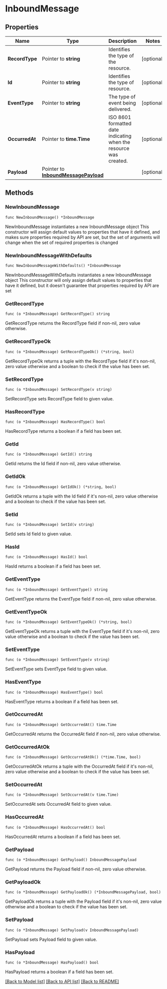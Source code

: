 # InboundMessage

## Properties

Name | Type | Description | Notes
------------ | ------------- | ------------- | -------------
**RecordType** | Pointer to **string** | Identifies the type of the resource. | [optional] 
**Id** | Pointer to **string** | Identifies the type of resource. | [optional] 
**EventType** | Pointer to **string** | The type of event being delivered. | [optional] 
**OccurredAt** | Pointer to **time.Time** | ISO 8601 formatted date indicating when the resource was created. | [optional] 
**Payload** | Pointer to [**InboundMessagePayload**](InboundMessagePayload.md) |  | [optional] 

## Methods

### NewInboundMessage

`func NewInboundMessage() *InboundMessage`

NewInboundMessage instantiates a new InboundMessage object
This constructor will assign default values to properties that have it defined,
and makes sure properties required by API are set, but the set of arguments
will change when the set of required properties is changed

### NewInboundMessageWithDefaults

`func NewInboundMessageWithDefaults() *InboundMessage`

NewInboundMessageWithDefaults instantiates a new InboundMessage object
This constructor will only assign default values to properties that have it defined,
but it doesn't guarantee that properties required by API are set

### GetRecordType

`func (o *InboundMessage) GetRecordType() string`

GetRecordType returns the RecordType field if non-nil, zero value otherwise.

### GetRecordTypeOk

`func (o *InboundMessage) GetRecordTypeOk() (*string, bool)`

GetRecordTypeOk returns a tuple with the RecordType field if it's non-nil, zero value otherwise
and a boolean to check if the value has been set.

### SetRecordType

`func (o *InboundMessage) SetRecordType(v string)`

SetRecordType sets RecordType field to given value.

### HasRecordType

`func (o *InboundMessage) HasRecordType() bool`

HasRecordType returns a boolean if a field has been set.

### GetId

`func (o *InboundMessage) GetId() string`

GetId returns the Id field if non-nil, zero value otherwise.

### GetIdOk

`func (o *InboundMessage) GetIdOk() (*string, bool)`

GetIdOk returns a tuple with the Id field if it's non-nil, zero value otherwise
and a boolean to check if the value has been set.

### SetId

`func (o *InboundMessage) SetId(v string)`

SetId sets Id field to given value.

### HasId

`func (o *InboundMessage) HasId() bool`

HasId returns a boolean if a field has been set.

### GetEventType

`func (o *InboundMessage) GetEventType() string`

GetEventType returns the EventType field if non-nil, zero value otherwise.

### GetEventTypeOk

`func (o *InboundMessage) GetEventTypeOk() (*string, bool)`

GetEventTypeOk returns a tuple with the EventType field if it's non-nil, zero value otherwise
and a boolean to check if the value has been set.

### SetEventType

`func (o *InboundMessage) SetEventType(v string)`

SetEventType sets EventType field to given value.

### HasEventType

`func (o *InboundMessage) HasEventType() bool`

HasEventType returns a boolean if a field has been set.

### GetOccurredAt

`func (o *InboundMessage) GetOccurredAt() time.Time`

GetOccurredAt returns the OccurredAt field if non-nil, zero value otherwise.

### GetOccurredAtOk

`func (o *InboundMessage) GetOccurredAtOk() (*time.Time, bool)`

GetOccurredAtOk returns a tuple with the OccurredAt field if it's non-nil, zero value otherwise
and a boolean to check if the value has been set.

### SetOccurredAt

`func (o *InboundMessage) SetOccurredAt(v time.Time)`

SetOccurredAt sets OccurredAt field to given value.

### HasOccurredAt

`func (o *InboundMessage) HasOccurredAt() bool`

HasOccurredAt returns a boolean if a field has been set.

### GetPayload

`func (o *InboundMessage) GetPayload() InboundMessagePayload`

GetPayload returns the Payload field if non-nil, zero value otherwise.

### GetPayloadOk

`func (o *InboundMessage) GetPayloadOk() (*InboundMessagePayload, bool)`

GetPayloadOk returns a tuple with the Payload field if it's non-nil, zero value otherwise
and a boolean to check if the value has been set.

### SetPayload

`func (o *InboundMessage) SetPayload(v InboundMessagePayload)`

SetPayload sets Payload field to given value.

### HasPayload

`func (o *InboundMessage) HasPayload() bool`

HasPayload returns a boolean if a field has been set.


[[Back to Model list]](../README.md#documentation-for-models) [[Back to API list]](../README.md#documentation-for-api-endpoints) [[Back to README]](../README.md)


